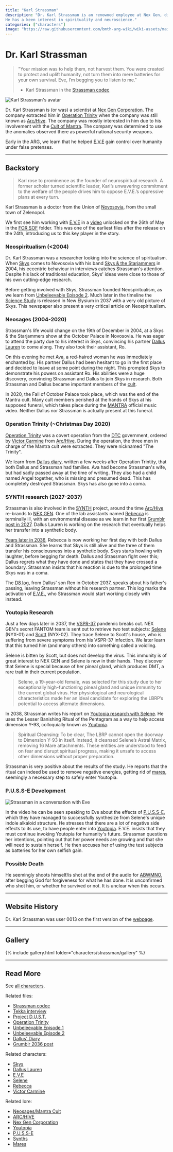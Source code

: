 ```yaml
---
title: "Karl Strassman"
description: "Dr. Karl Strassman is an renowned employee at Nex Gen, discussing import strategy with AI leader E.V.E. 
He has a keen interest in spirituality and neuroscience."
categories: ["characters"]
image: "https://raw.githubusercontent.com/bmth-arg-wiki/wiki-assets/main/characters/strassman/strassman-300x300.png"
---
```

# Dr. Karl Strassman

> "Your mission was to help them, not harvest them. You were created to protect and uplift
> humanity, not turn them into mere batteries for your own survival. Eve, I’m begging you to
> listen to me."
> 
> - Karl Strassman in the [Strassman codec](../for-sof/strassmancodec)

![Karl Strassman's avatar](https://raw.githubusercontent.com/bmth-arg-wiki/wiki-assets/main/characters/strassman/13strassman.png)

Dr. Karl Strassman is (or was) a scientist at [Nex Gen Corporation](../lore/nex-gen-corporation). The company 
extracted him in [Operation Trinity](../for-sof/trinity_document) when the company was still known as [Arc/Hive](../lore/archive). 
The company was mostly interested in him due to his involvement with the [Cult of Mantra](../lore/mantra). The company 
was determined to use the anomalies observed there as powerful national security weapons.

Early in the ARG, we learn that he helped [E.V.E](../characters/eve) gain control over humanity under false pretenses.

***

## Backstory

> Karl rose to prominence as the founder of neurospiritual research. A former scholar turned scientific leader, 
> Karl’s unwavering commitment to the welfare of the people drives him to oppose E.V.E.’s oppressive plans at 
> every turn.

Karl Strassman is a doctor from the Union of [Novosovia](../lore/novosovia), from the small town of Zelenopol.

We first see him working with [E.V.E](eve) in a [video](../for-sof/strassmancodec) unlocked on the 26th of May 
in the [FOR SOF](../for-sof) folder. This was one of the earliest files after the release on the 24th, introducing 
us to this key player in the story.

### Neospiritualism (<2004)

Dr. Karl Strassman was a researcher looking into the science of spiritualism. When [Skys](skys) comes to 
Novosovia with his band [Skys & the Starjammers](../for-sof/skystarjammers) in 2004, his eccentric behaviour 
in interviews catches Strassman's attention. Despite his lack of traditional education, Skys' ideas were close 
to those of his own cutting-edge research.

Before getting involved with Skys, Strassman founded Neospiritualism, as we learn from [Unbeleevable Episode 2](../for-sof/unbeleevable2). 
Much later in the timeline the [Science Study](../for-sof/thesciencestudy) is released in New Elysium in 2037 
with a very old picture of Skys. This newspaper also present a very critical article on Neospiritualism.

### Neosages (2004-2020)

Strassman's life would change on the 19th of December in 2004, at a Skys & the Starjammers show at the October 
Palace in Novosovia. He was eager to attend the party due to his interest in Skys, convincing his partner [Dallus Lauren](dallus-lauren) 
to come along. They also took their assistant, Ro.

On this evening he met Ava, a red-haired woman he was immediately enchanted by. His partner Dallus had been hesitant 
to go in the first place and decided to leave at some point during the night. This prompted Skys to demonstrate his 
powers on assistant Ro. His abilities were a huge discovery, convincing Strassman and Dallus to join Skys in research. 
Both Strassman and Dallus became important members of the [cult](../lore/mantra).

In 2020, the Fall of October Palace took place, which was the end of the Mantra cult. Many cult members perished at 
the hands of Skys at his supposed funeral, which takes place during the [MANTRA](../music/amo-mantra) official music video. 
Neither Dallus nor Strassman is actually present at this funeral.

### Operation Trinity (~Christmas Day 2020)

[Operation Trinity](../for-sof/trinity_document) was a covert operation from the [DTC](../lore/dtc) government, 
ordered by [Victor Carmine](victor-carmine) from [Arc/Hive](../lore/archive). During the operation, the three men 
in charge of the Mantra cult were extracted. They were nicknamed "The Trinity".

We learn from [Dallus diary](../for-sof/dallus-diary), written a few weeks after Operation Trintity, that 
both Dallus and Strassman had families. Ava had become Strassman's wife, but had sadly passed away at the 
time of writing. They also had a child named Angel together, who is missing and presumed dead. 
This has completely destroyed Strassman. Skys has also gone into a coma.

### SYNTH research (2027-203?)

Strassman is also involved in the [SYNTH](../lore/synths) project, around the time 
[Arc/Hive](../lore/archive) re-brands to [NEX GEN](../lore/nex-gen-corporation). One of the lab 
assistants named [Rebecca](rebecca) is terminally ill, with an environmental disease as we learn in her 
first [Grumblr post in 2027](../for-sof/grumblr). Dallus Lauren is working on the research that eventually 
helps her transfer into a synthetic body.

[Years later in 2036](../for-sof/grumblr2), Rebecca is now working her first day with both Dallus and Strassman. 
She learns that Skys is still alive and the three of them transfer his consciousness into a synthetic body. 
Skys starts howling with laughter, before begging for death. Dallus and Strassman fight over this; Dallus regrets what 
they have done and states that they have crossed a boundary. Strassman insists that his reaction is due to the 
prolonged time Skys was in a coma.

The [D8 log](../for-sof/lauren_d8_log), from Dallus' son Ren in October 2037, speaks about his father's passing, 
leaving Strassman without his research partner. This log marks the activation of [E.V.E.](eve), who Strassman 
would start working closely with instead.

### Youtopia Research

Just a few days later in 2037, the [VSPR-37](../lore/vspr37) pandemic breaks out. NEX GEN's secret FANTOM 
team is sent out to retrieve two test subjects: [Selene](selene) (NYX-01) and [Scott](scott) (NYX-02). They trace 
Selene to Scott's house, who is suffering from severe symptoms from his VSPR-37 infection. We later learn that this 
turned him (and many others) into something called a voidling. 

Selene is bitten by Scott, but does not develop the virus. This immunity is of great interest to NEX GEN and Selene is 
now in their hands. They discover that Selene is special because of her pineal gland, which produces DMT, a rare trait 
in their current population.

> Selene, a 19-year-old female, was selected for this study due to her exceptionally high-functioning pineal gland
> and unique immunity to the current global virus. Her physiological and neurological characteristics made her an
> ideal candidate for exploring the LBRP’s potential to access alternate dimensions.

In 2038, Strassman writes his report on [Youtopia research with Selene](../for-sof/selene_youtopia_doc). He uses 
the Lesser Banishing Ritual of the Pentagram as a way to help access dimension Y-93, colloquially known as 
[Youtopia](../lore/youtopia).

> Spiritual Cleansing: To be clear, The LBRP cannot open the doorway to Dimension Y-93 in itself. Instead, it
> cleansed Selene’s Astral Matrix, removing 16 Mare attachments. These entities are understood to feed on fear
> and disrupt spiritual progress, making it unsafe to access other dimensions without proper preparation.

Strassman is very positive about the results of the study. He reports that the ritual can indeed be used to 
remove negative energies, getting rid of [mares](../lore/mares), seemingly a necessary step to safely enter Youtopia.

### P.U.S.S-E Development

![Strassman in a conversation with Eve](https://raw.githubusercontent.com/bmth-arg-wiki/wiki-assets/main/characters/strassman/gallery/strassman_video.png)

In the video he can be seen speaking to Eve about the effects of [P.U.S.S-E](../lore/pusse), which they have 
managed to successfully synthesize from Selene's unique indole alkaloid structure. He stresses that there are a 
lot of negative side effects to its use, to have people enter into [Youtopia](../lore/youtopia). E.V.E. insists 
that they must continue invoking Youtopia for humanity's future.
Strassman questions her intentions, pointing out that her power needs are growing and that she will need to sustain 
herself. He then accuses her of using the test subjects as batteries for her own selfish gain.

### Possible Death

He seemingly shoots himself/is shot at the end of the audio for [ABWMNO](../music/song-abwmno), after begging God 
for forgiveness for what he has done. It is unconfirmed who shot him, or whether he survived or not. It is unclear 
when this occurs.

***

## Website History

Dr. Karl Strassman was user 0013 on the first version of the [webpage](../webpage).

***

## Gallery

{% include gallery.html folder="characters/strassman/gallery" %}

***

## Read More

See [all characters](../characters).

Related files:

- [Strassman codec](../for-sof/strassmancodec)
- [Tekka interview](../for-sof/tekka_interview)
- [Project D.U.S.T.](../for-sof/project_dust)
- [Operation Trinity](../for-sof/trinity_document)
- [Unbeleevable Episode 1](../for-sof/unbeleevable)
- [Unbeleevable Episode 2](../for-sof/unbeleevable2)
- [Dallus' Diary](../for-sof/dallus-diary)
- [Grumblr 2036 post](../for-sof/grumblr2)

Related characters:

- [Skys](skys)
- [Dallus Lauren](dallus-lauren)
- [E.V.E](eve)
- [Selene](selene)
- [Rebecca](rebecca)
- [Victor Carmine](victor-carmine)

Related lore:

- [Neosages/Mantra Cult](../lore/mantra)
- [ARC/HIVE](../lore/archive)
- [Nex Gen Corporation](../lore/nex-gen-corporation)
- [Youtopia](../lore/youtopia)
- [P.U.S.S-E](../lore/pusse)
- [Synths](../lore/synths)
- [Mares](../lore/mares)
